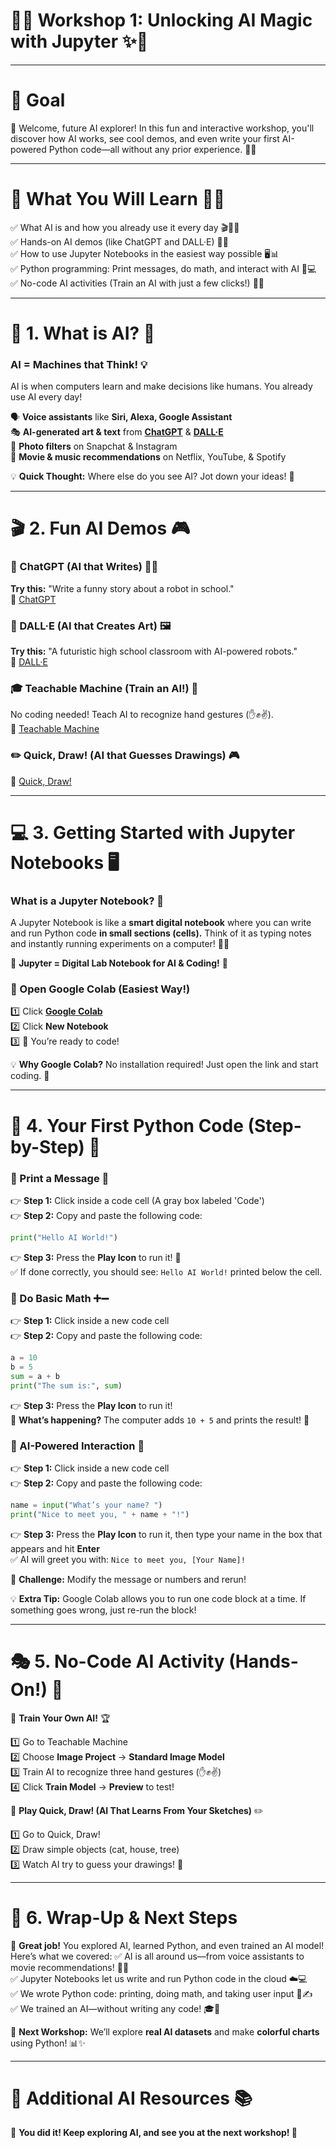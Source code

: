 # 🚀✨ **Workshop 1: Unlocking AI Magic with Jupyter** ✨🚀

---

# 🎯 **Goal**
🎉 Welcome, future AI explorer! In this fun and interactive workshop, you'll discover how AI works, see cool demos, and even write your first AI-powered Python code—all without any prior experience. 🤖🔥

---

# 📌 **What You Will Learn** 🧠💡
✅ What AI is and how you already use it every day 🎬📱🤖  
✅ Hands-on AI demos (like ChatGPT and DALL·E) 🎨📝  
✅ How to use Jupyter Notebooks in the easiest way possible 🖥️📊  
✅ Python programming: Print messages, do math, and interact with AI 🐍💻  
✅ No-code AI activities (Train an AI with just a few clicks!) 🔗🚀  

---

# 📖 **1. What is AI?** 🤔
### **AI = Machines that Think!** 💡
AI is when computers learn and make decisions like humans. You already use AI every day!

🗣️ **Voice assistants** like **Siri, Alexa, Google Assistant**  
🎭 **AI-generated art & text** from **<a href="https://chat.openai.com/" target="_blank">ChatGPT</a>** & **<a href="https://openai.com/dall-e" target="_blank">DALL·E</a>**  
📸 **Photo filters** on Snapchat & Instagram  
🎥 **Movie & music recommendations** on Netflix, YouTube, & Spotify  

💡 **Quick Thought:** Where else do you see AI? Jot down your ideas! 📝

---

# 🎬 **2. Fun AI Demos** 🎮
### **🤖 ChatGPT (AI that Writes)** 📝💡
**Try this:** "Write a funny story about a robot in school."  
🔗 <a href="https://chat.openai.com/" target="_blank">ChatGPT</a>

### **🎨 DALL·E (AI that Creates Art)** 🖼️
**Try this:** "A futuristic high school classroom with AI-powered robots."  
🔗 <a href="https://openai.com/dall-e" target="_blank">DALL·E</a>

### **🎓 Teachable Machine (Train an AI!)** 🤖
No coding needed! Teach AI to recognize hand gestures (✋✊✌️).  
🔗 <a href="https://teachablemachine.withgoogle.com/" target="_blank">Teachable Machine</a>

### **✏️ Quick, Draw! (AI that Guesses Drawings)** 🎮
🔗 <a href="https://quickdraw.withgoogle.com/" target="_blank">Quick, Draw!</a>

---

# 💻 **3. Getting Started with Jupyter Notebooks** 🖥️
### **What is a Jupyter Notebook?** 📒
A Jupyter Notebook is like a **smart digital notebook** where you can write and run Python code **in small sections (cells).** Think of it as typing notes and instantly running experiments on a computer! 📝💡

🔹 **Jupyter = Digital Lab Notebook for AI & Coding!** 🚀

### **🚀 Open Google Colab (Easiest Way!)**
1️⃣ Click **<a href="https://colab.research.google.com/" target="_blank">Google Colab</a>**  
2️⃣ Click **New Notebook**  
3️⃣ 🎉 You’re ready to code!

💡 **Why Google Colab?** No installation required! Just open the link and start coding. 🚀

---

# 🐍 **4. Your First Python Code (Step-by-Step)** 🚀
### **🔹 Print a Message** 📢
👉 **Step 1:** Click inside a code cell (A gray box labeled 'Code')  
👉 **Step 2:** Copy and paste the following code:  
```python
print("Hello AI World!")
```
👉 **Step 3:** Press the **Play Icon** to run it! 🎉  
✅ If done correctly, you should see: `Hello AI World!` printed below the cell.

### **🔹 Do Basic Math** ➕➖
👉 **Step 1:** Click inside a new code cell  
👉 **Step 2:** Copy and paste the following code:  
```python
a = 10
b = 5
sum = a + b
print("The sum is:", sum)
```
👉 **Step 3:** Press the **Play Icon** to run it!  
🧐 **What’s happening?** The computer adds `10 + 5` and prints the result! 🔢

### **🔹 AI-Powered Interaction** 🤖
👉 **Step 1:** Click inside a new code cell  
👉 **Step 2:** Copy and paste the following code:  
```python
name = input("What’s your name? ")
print("Nice to meet you, " + name + "!")
```
👉 **Step 3:** Press the **Play Icon** to run it, then type your name in the box that appears and hit **Enter**  
✅ AI will greet you with: `Nice to meet you, [Your Name]!`

🎯 **Challenge:** Modify the message or numbers and rerun!

💡 **Extra Tip:** Google Colab allows you to run one code block at a time. If something goes wrong, just re-run the block!

---

# 🎭 **5. No-Code AI Activity (Hands-On!)** 🎨
🔹 **Train Your Own AI!** 🏆

1️⃣ Go to Teachable Machine  
2️⃣ Choose **Image Project** → **Standard Image Model**  
3️⃣ Train AI to recognize three hand gestures (✋✊✌️)  
4️⃣ Click **Train Model** → **Preview** to test!

🔹 **Play Quick, Draw! (AI That Learns From Your Sketches)** ✏️

1️⃣ Go to Quick, Draw!  
2️⃣ Draw simple objects (cat, house, tree)  
3️⃣ Watch AI try to guess your drawings! 🎨

---

# 🎯 **6. Wrap-Up & Next Steps**
🎉 **Great job!** You explored AI, learned Python, and even trained an AI model! Here’s what we covered:
✅ AI is all around us—from voice assistants to movie recommendations! 🎥🎶  
✅ Jupyter Notebooks let us write and run Python code in the cloud ☁️💻  
✅ We wrote Python code: printing, doing math, and taking user input 🐍✍️  
✅ We trained an AI—without writing any code! 🎓🤖  

🚀 **Next Workshop:** We’ll explore **real AI datasets** and make **colorful charts** using Python! 📊✨

---

# 🔗 **Additional AI Resources** 📚
🎉 **You did it! Keep exploring AI, and see you at the next workshop! 🚀**
